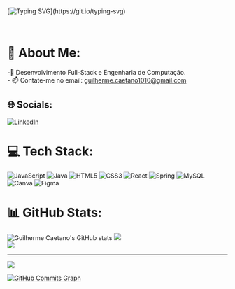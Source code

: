 <br>

[![Typing SVG](https://readme-typing-svg.herokuapp.com/?color=FFFFFF&size=35&center=true&vCenter=true&width=1000&lines=Bem-vindo(a)+ao+meu+Github!)](https://git.io/typing-svg)

<br>

# 💫 About Me:
 -🌱 Desenvolvimento Full-Stack e Engenharia de Computação.<br>- 📫 Contate-me no email: guilherme.caetano1010@gmail.com


## 🌐 Socials:
[![LinkedIn](https://img.shields.io/badge/LinkedIn-%230077B5.svg?logo=linkedin&logoColor=white)](https://linkedin.com/in/https://www.linkedin.com/in/guilherme-caetano1010/) 

# 💻 Tech Stack:
![JavaScript](https://img.shields.io/badge/javascript-%23323330.svg?style=for-the-badge&logo=javascript&logoColor=%23F7DF1E) ![Java](https://img.shields.io/badge/java-%23ED8B00.svg?style=for-the-badge&logo=java&logoColor=white) ![HTML5](https://img.shields.io/badge/html5-%23E34F26.svg?style=for-the-badge&logo=html5&logoColor=white) ![CSS3](https://img.shields.io/badge/css3-%231572B6.svg?style=for-the-badge&logo=css3&logoColor=white) ![React](https://img.shields.io/badge/react-%2320232a.svg?style=for-the-badge&logo=react&logoColor=%2361DAFB) ![Spring](https://img.shields.io/badge/spring-%236DB33F.svg?style=for-the-badge&logo=spring&logoColor=white) ![MySQL](https://img.shields.io/badge/mysql-%2300f.svg?style=for-the-badge&logo=mysql&logoColor=white) ![Canva](https://img.shields.io/badge/Canva-%2300C4CC.svg?style=for-the-badge&logo=Canva&logoColor=white) 	![Figma](https://img.shields.io/badge/figma-%23F24E1E.svg?style=for-the-badge&logo=figma&logoColor=white)
# 📊 GitHub Stats:
![Guilherme Caetano's GitHub stats](https://github-readme-stats.vercel.app/api?username=guilhermecaetano1010&show_icons=true&theme=tokyonight)
![](https://github-readme-streak-stats.herokuapp.com/?user=guilhermecaetano1010&theme=tokyonight&hide_border=false)<br/>
![](https://github-readme-stats.vercel.app/api/top-langs/?username=guilhermecaetano1010&theme=tokyonight&hide_border=false&include_all_commits=false&count_private=false&layout=compact)

---
[![](https://visitcount.itsvg.in/api?id=guilhermecaetano1010&icon=0&color=0)](https://visitcount.itsvg.in)

<a href="https://github.com/guilhermecaetano1010"><img src="https://github-readme-activity-graph.vercel.app/graph?username=guilhermecaetano1010&bg_color=191834&color=ffffff&line=00ced1&point=ffffff&area_color=171717&area=true&hide_border=true&custom_title=GitHub%20Commits%20Graph" alt="GitHub Commits Graph" /></a>

<!-- Proudly created with GPRM ( https://gprm.itsvg.in ) -->
